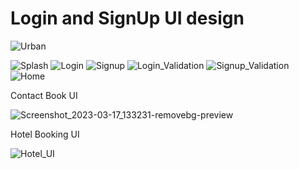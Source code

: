# Login and SignUp UI design

![Urban](https://user-images.githubusercontent.com/124342493/225305443-4c4cc5b6-9d83-4c9d-971e-33fb3c8a50f8.png)

![Splash](https://user-images.githubusercontent.com/124342493/225305582-97c2d579-4983-4f8a-8f93-8337f1d9517a.png)
![Login](https://user-images.githubusercontent.com/124342493/225305589-88f7ae02-38cb-4344-a040-98628490bbe5.png)
![Signup](https://user-images.githubusercontent.com/124342493/225305613-aa54d195-292e-43e0-80fe-e4b53bc9e775.png)
![Login_Validation](https://user-images.githubusercontent.com/124342493/225305628-2335d3a6-5845-47d5-8bf3-0e36cd51aef2.png)
![Signup_Validation](https://user-images.githubusercontent.com/124342493/225305650-b062757f-29be-4d1f-9266-ba2ac30e0ffc.png)
![Home](https://user-images.githubusercontent.com/124342493/225305675-85da9a26-3751-402d-bd5e-b08c0bd19c25.png)


Contact Book UI

![Screenshot_2023-03-17_133231-removebg-preview](https://user-images.githubusercontent.com/124342493/225848356-08267ad5-7fde-45b0-a590-e44f0f8d8772.png)

Hotel Booking UI

![Hotel_UI](https://user-images.githubusercontent.com/124342493/228519967-bf537a66-4e39-4db4-81d3-1c2cef5287c8.png)
